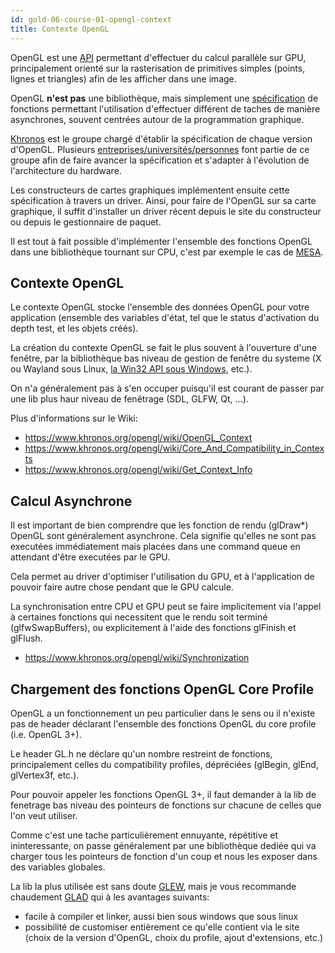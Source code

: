```yaml
---
id: gold-06-course-01-opengl-context
title: Contexte OpenGL
---
```


OpenGL est une [API](https://www.wikiwand.com/en/Application_programming_interface) permettant d'effectuer du calcul parallèle sur GPU, principalement orienté sur la rasterisation de primitives simples (points, lignes et triangles) afin de les afficher dans une image.

OpenGL **n'est pas** une bibliothèque, mais simplement une [spécification](https://www.opengl.org/registry/doc/glspec45.core.pdf) de fonctions permettant l'utilisation d'effectuer différent de taches de manière asynchrones, souvent centrées autour de la programmation graphique.

[Khronos](https://www.khronos.org/) est le groupe chargé d'établir la spécification de chaque version d'OpenGL. Plusieurs [entreprises/universités/personnes](https://www.khronos.org/members/list) font partie de ce groupe afin de faire avancer la spécification et s'adapter à l'évolution de l'architecture du hardware.

Les constructeurs de cartes graphiques implémentent ensuite cette spécification à travers un driver. Ainsi, pour faire de l'OpenGL sur sa carte graphique, il suffit d'installer un driver récent depuis le site du constructeur ou depuis le gestionnaire de paquet.

Il est tout à fait possible d'implémenter l'ensemble des fonctions OpenGL dans une bibliothèque tournant sur CPU, c'est par exemple le cas de [MESA](http://www.mesa3d.org/).

## Contexte OpenGL

Le contexte OpenGL stocke l'ensemble des données OpenGL pour votre application (ensemble des variables d'état, tel que le status d'activation du depth test, et les objets créés).

La création du contexte OpenGL se fait le plus souvent à l'ouverture d'une fenêtre, par la bibliothèque bas niveau de gestion de fenêtre du systeme (X ou Wayland sous Linux, [la Win32 API sous Windows](https://www.khronos.org/opengl/wiki/Creating_an_OpenGL_Context_(WGL) ), etc.).

On n'a généralement pas à s'en occuper puisqu'il est courant de passer par une lib plus haur niveau de fenêtrage (SDL, GLFW, Qt, ...).

Plus d'informations sur le Wiki:

- https://www.khronos.org/opengl/wiki/OpenGL_Context
- https://www.khronos.org/opengl/wiki/Core_And_Compatibility_in_Contexts
- https://www.khronos.org/opengl/wiki/Get_Context_Info

## Calcul Asynchrone

Il est important de bien comprendre que les fonction de rendu (glDraw*) OpenGL sont généralement asynchrone. Cela signifie qu'elles ne sont pas executées immédiatement mais placées dans une command queue en attendant d'être executées par le GPU.

Cela permet au driver d'optimiser l'utilisation du GPU, et à l'application de pouvoir faire autre chose pendant que le GPU calcule.

La synchronisation entre CPU et GPU peut se faire implicitement via l'appel à certaines fonctions qui necessitent que le rendu soit terminé (glfwSwapBuffers), ou explicitement à l'aide des fonctions glFinish et glFlush.

- https://www.khronos.org/opengl/wiki/Synchronization

## Chargement des fonctions OpenGL Core Profile

OpenGL a un fonctionnement un peu particulier dans le sens ou il n'existe pas de header déclarant l'ensemble des fonctions OpenGL du core profile (i.e. OpenGL 3+).

Le header GL.h ne déclare qu'un nombre restreint de fonctions, principalement celles du compatibility profiles, dépréciées (glBegin, glEnd, glVertex3f, etc.).

Pour pouvoir appeler les fonctions OpenGL 3+, il faut demander à la lib de fenetrage bas niveau des pointeurs de fonctions sur chacune de celles que l'on veut utiliser.

Comme c'est une tache particulièrement ennuyante, répétitive et ininteressante, on passe généralement par une bibliothèque dediée qui va charger tous les pointeurs de fonction d'un coup et nous les exposer dans des variables globales.

La lib la plus utilisée est sans doute [GLEW](http://glew.sourceforge.net/), mais je vous recommande chaudement [GLAD](http://glad.dav1d.de/) qui à les avantages suivants:

- facile à compiler et linker, aussi bien sous windows que sous linux
- possibilité de customiser entièrement ce qu'elle contient via le site (choix de la version d'OpenGL, choix du profile, ajout d'extensions, etc.)